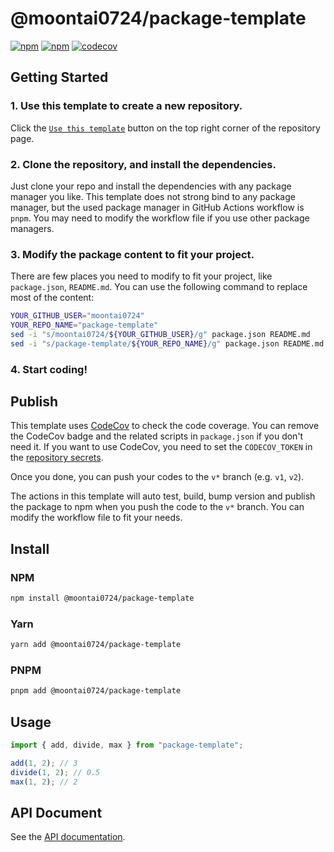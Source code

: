 # @moontai0724/package-template

[![npm](https://img.shields.io/npm/v/@moontai0724/package-template)](https://www.npmjs.com/package/@moontai0724/package-template)
[![npm](https://img.shields.io/npm/@moontai0724/dt/package-template)](https://www.npmjs.com/package/@moontai0724/package-template)
[![codecov](https://codecov.io/gh/moontai0724/package-template/graph/badge.svg)](https://codecov.io/gh/moontai0724/package-template)

## Getting Started

### 1. Use this template to create a new repository.

Click the [`Use this template`](https://github.com/new?template_name=package-template&template_owner=moontai0724) button on the top right corner of the repository page.

### 2. Clone the repository, and install the dependencies.

Just clone your repo and install the dependencies with any package manager you like. This template does not strong bind to any package manager, but the used package manager in GitHub Actions workflow is `pnpm`. You may need to modify the workflow file if you use other package managers.

### 3. Modify the package content to fit your project.

There are few places you need to modify to fit your project, like `package.json`, `README.md`. You can use the following command to replace most of the content:

```bash
YOUR_GITHUB_USER="moontai0724"
YOUR_REPO_NAME="package-template"
sed -i "s/moontai0724/${YOUR_GITHUB_USER}/g" package.json README.md
sed -i "s/package-template/${YOUR_REPO_NAME}/g" package.json README.md
```

### 4. Start coding!

## Publish

This template uses [CodeCov](https://docs.codecov.com/docs/quick-start) to check the code coverage. You can remove the CodeCov badge and the related scripts in `package.json` if you don't need it.
If you want to use CodeCov, you need to set the `CODECOV_TOKEN` in the [repository secrets](https://github.com/moontai0724/package-template/settings/secrets/actions).

Once you done, you can push your codes to the `v*` branch (e.g. `v1`, `v2`).

The actions in this template will auto test, build, bump version and publish the package to npm when you push the code to the `v*` branch. You can modify the workflow file to fit your needs.

## Install

### NPM

```bash
npm install @moontai0724/package-template
```

### Yarn

```bash
yarn add @moontai0724/package-template
```

### PNPM

```bash
pnpm add @moontai0724/package-template
```

## Usage

```typescript
import { add, divide, max } from "package-template";

add(1, 2); // 3
divide(1, 2); // 0.5
max(1, 2); // 2
```

## API Document

See the [API documentation](https://moontai0724.github.io/package-template/).
